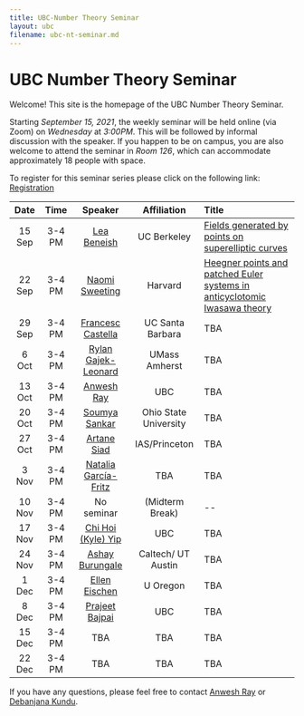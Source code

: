 ```yaml
---
title: UBC-Number Theory Seminar
layout: ubc
filename: ubc-nt-seminar.md
--- 
```


# UBC Number Theory Seminar 

Welcome! This site is the homepage of the UBC Number Theory Seminar.

Starting _September 15, 2021_, the weekly seminar will be held online (via Zoom) on _Wednesday_ at _3:00PM_.
This will be followed by informal discussion with the speaker.
If you happen to be on campus, you are also welcome to attend the seminar in _Room 126_, which can accommodate approximately 18 people with space.

To register for this seminar series please click on the following link: [Registration](https://ubc.zoom.us/meeting/register/u5Yrfu2sqTkoH9AqIzq7m7896a2yg2A6BlSe)

| Date   | Time |     Speaker  | Affiliation |Title |
|:-------:|:-------:|:-------------:|:-----:|:------|
|15 Sep| 3-4 PM| [Lea Beneish](https://sites.google.com/view/lea-beneish/home)     | UC Berkeley |[Fields generated by points on superelliptic curves](Lea.pdf)|
|22 Sep| 3-4 PM| [Naomi Sweeting](https://www.math.harvard.edu/people/sweeting-naomi/)|Harvard | [Heegner points and patched Euler systems in anticyclotomic Iwasawa theory](Naomi.pdf) |
|29 Sep| 3-4 PM| [Francesc Castella](https://web.math.ucsb.edu/~castella/) | UC Santa Barbara | TBA |
|6 Oct| 3-4 PM| [Rylan Gajek-Leonard](https://www.math.umass.edu/directory/graduate-students/rylan-gajek-leonard) | UMass Amherst | TBA |
|13 Oct| 3-4 PM| [Anwesh Ray](https://www.anweshray.com/)| UBC | TBA |
|20 Oct| 3-4 PM| [Soumya Sankar](https://sites.google.com/site/soumya3sankar/)| Ohio State University | TBA |
|27 Oct| 3-4 PM| [Artane Siad](https://www.math.toronto.edu/ajsiad/)| IAS/Princeton  | TBA |
|3 Nov| 3-4 PM| [Natalia García-Fritz](http://www.mat.uc.cl/~natalia.garcia/) | TBA  | TBA |
|10 Nov| 3-4 PM| No seminar | (Midterm Break)  | -- |
|17 Nov| 3-4 PM| [Chi Hoi (Kyle) Yip](https://sites.google.com/view/kyle-chi-hoi-yip/home) | UBC  | TBA |
|24 Nov| 3-4 PM| [Ashay Burungale](https://sites.google.com/view/ashayk/home) | Caltech/ UT Austin  | TBA |
|1 Dec| 3-4 PM| [Ellen Eischen](http://www.elleneischen.com/)| U Oregon | TBA |
|8 Dec| 3-4 PM| [Prajeet Bajpai](https://personal.math.ubc.ca/~prajeet/index.php) | UBC  | TBA |
|15 Dec| 3-4 PM| TBA | TBA  | TBA |
|22 Dec| 3-4 PM| TBA | TBA  | TBA |

If you have any questions, please feel free to contact <a href="mailto:anweshray@math.ubc.ca">Anwesh Ray</a> or <a href="mailto:dkundu@math.ubc.ca">Debanjana Kundu</a>.
